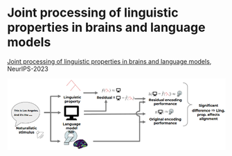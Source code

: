 # Joint processing of linguistic properties in brains and language models

[Joint processing of linguistic properties in brains and language models](https://arxiv.org/abs/2212.08094), NeurIPS-2023

![screenshot](architecture.png)
